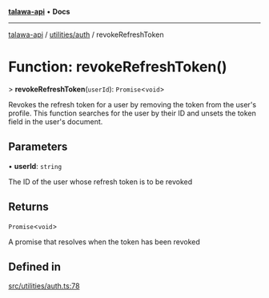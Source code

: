 [**talawa-api**](../../../README.md) • **Docs**

***

[talawa-api](../../../modules.md) / [utilities/auth](../README.md) / revokeRefreshToken

# Function: revokeRefreshToken()

\> **revokeRefreshToken**(`userId`): `Promise`\<`void`\>

Revokes the refresh token for a user by removing the token from the user's profile.
This function searches for the user by their ID and unsets the token field in the user's document.

## Parameters

• **userId**: `string`

The ID of the user whose refresh token is to be revoked

## Returns

`Promise`\<`void`\>

A promise that resolves when the token has been revoked

## Defined in

[src/utilities/auth.ts:78](https://github.com/PalisadoesFoundation/talawa-api/blob/0e711c6a6b57f55ab5776fc9c8edfc5ebc0b3d70/src/utilities/auth.ts#L78)
